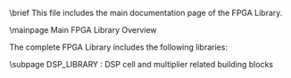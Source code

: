 
\brief This file includes the main documentation page of the FPGA Library.

\mainpage Main FPGA Library Overview

The complete FPGA Library includes the following libraries: 

\subpage DSP_LIBRARY : DSP cell and multiplier related building blocks

